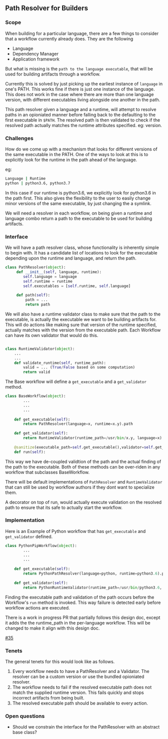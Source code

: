 ## Path Resolver for Builders

### Scope

When building for a particular language, there are a few things to consider that a workflow currently already does. They are the following

* Language
* Dependency Manager
* Application framework

But what is missing is the ``path to the language executable``, that will be used for building artifacts through a workflow. 

Currently this is solved by just picking up the earliest instance of ``language`` in one's PATH. This works fine if there is just one instance of the language. This does not work in the case where there are more than one language version, with different executables living alongside one another in the path.

This path resolver given a language and a runtime, will attempt to resolve paths in an opioniated manner before falling back to the defaulting to the first executable in `$PATH`. The resolved path is then validated to check if the resolved path actually matches the runtime attributes specified. eg: version.

### Challenges

How do we come up with a mechanism that looks for different versions of the same executable in the PATH. One of the ways to look at this is to explicitly look for the runtime in the path ahead of the language.

eg:

```bash
Language | Runtime
python | python3.6, python3.7
```

In this case if our runtime is python3.6, we explicitly look for python3.6 in the path first. This also gives the flexibility to the user to easily change minor versions of the same executable, by just changing the a symlink.

We will need a resolver in each workflow, on being given a runtime and language combo return a path to the executable to be used for building artifacts.

### Interface

We will have a path resolver class, whose functionality is inherently simple to begin with. It has a candidate list of locations to look for the executable depending upon the runtime and language, and return the path.

```python
class PathResolver(object):
     def __init__(self, language, runtime):
        self.language = language
        self.runtime = runtime
        self.executables = [self.runtime, self.language]
        
     def path(self):
     	 path = ...
     	 return path
```

We will also have a runtime validator class to make sure that the path to the executable, is actually the executable we want to be building artifacts for.
This will do actions like making sure that version of the runtime specified, actually matches with the version from the executable path. Each Workflow can have its own validator that would do this.

```python

class RuntimeValidator(object):
	...
	...
	def validate_runtime(self, runtime_path):
		valid = ... (True/False based on some computation)
		return valid
```

The Base workflow will define a ```get_executable``` and a  ```get_validator``` method.

```python
class BaseWorkflow(object):
		...
		...
		...
	
	def get_executable(self):
		return PathResolver(language=x, runtime=x.y).path
	
	def get_validator(self):
		return RuntimeValidator(runtime_path=/usr/bin/x.y, language=x)
		
	@sanitize(executable_path=self.get_executable(),validator=self.get_validator())
	def run(self):
```

This way we have de-coupled validtion of the path and the actual finding of the path to the executable. Both of these methods can be over-riden in any workflow that subclasses BaseWorkflow.

There will be default implementations of ```PathResolver``` and ```RuntimeValidator``` that can still be used by workflow authors if they dont want to specialize them. 

A decorator on top of run, would actually execute validation on the resolved path to ensure that its safe to actually start the workflow.

### Implementation

Here is an Example of Python workflow that has ```get_executable``` and ```get_validator``` defined.

```python
class PythonPipWorkflow(object):
		...
		...
		...
	
	def get_executable(self):
		return PythonPathResolver(language=python, runtime=python3.6).path
	
	def get_validator(self):
		return PythonRuntimeValidator(runtime_path=/usr/bin/python3.6, language=python)
```

Finding the executable path and validation of the path occurs before the Workflow's ```run``` method is invoked. This way failure is detected early before workflow actions are executed.

There is a work in progress PR that partially follows this design doc, except it adds the the runtime_path in the per-language workflow. This will be changed to make it align with this design doc.

[#35](https://github.com/awslabs/aws-lambda-builders/pull/35)

### Tenets

The general tenets for this would look like as follows.

1. Every workflow needs to have a PathResolver and a Validator. The resolver can be a custom version or use the bundled opioniated resolver.
2. The workflow needs to fail if the resolved executable path does not match the supplied runtime version. This fails quickly and stops incorrect artifacts from being built.
3. The resolved executable path should be available to every action.

### Open questions

* Should we constrain the interface for the PathResolver with an abstract base class?
